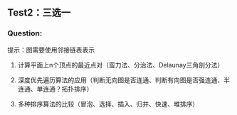 ## Test2：三选一

### Question:

提示：图需要使用邻接链表表示

1. 计算平面上n个顶点的最近点对（蛮力法、分治法、Delaunay三角剖分法）

2. 深度优先遍历算法的应用（判断无向图是否连通、判断有向图是否强连通、半连通、单连通？拓扑排序）

3. 多种排序算法的比较（冒泡、选择、插入、归并、快速、堆排序）
